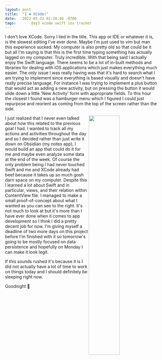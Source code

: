 ```yaml
---
layout: post
title: 	"I ❤️ XCode!"
date: 	2022-05-22 01:20:40 -0700
tags:		day3 xcode swift ios tracker
---
```

I don't love XCode. Sorry I lied in the title. This app or IDE or whatever it is, is the slowest editing I've ever done. Maybe I'm just used to vim but man this experience sucked. My computer is also pretty old so that could be it but all I'm saying is that this is the first time typing something has actually lagged on my computer. Truly incredible. With that being said I actually enjoy the Swift language. There seems to be a lot of in-built methods and libraries for dealing with iOS applications which just makes everything much easier. The only issue I was really having was that it's hard to search what I am trying to implement since everything is based visually and doesn't have really precise language. For instance I was trying to implement a plus button that would act as adding a new activity, but on pressing the button it would slide down a little 'New Activity' form with appropriate fields. To this hour the closest I found was a hamburger menu which I figured I could just repurpose and reorient as coming from the top of the screen rather than the side.

<img align="right" width="45%" height="45%" src="/assets/day4-0.png"> 
I just realized that I never even talked about how this related to the previous goal I had. I wanted to track all my actions and activities throughout the day and so I decided rather than just write it down on Obsidian (my notes app), I would build an app that could do it for me and maybe even analyze some data at the end of the week. Of course the only problem being I had never touched Swift and me and XCode already had beef because it takes up so much gosh darn space on my computer. Despite this I learned a lot about Swift and in particular, views, and their relation within ContentView file. I managed to make a small proof-of-concept about what I wanted as you can see to the right. It's not much to look at but it's more than I have ever done when it comes to app development so I think I did a pretty decent job for now. I'm giving myself a deadline of two more days on this project before I'm finished with it so tomorrow's going to be mostly focused on data persistence and hopefully on Monday I can make it look legit.

If this sounds rushed it's because it is I did not actually have a lot of time to work on things today and I should definitely be sleeping right now.

Goodnight 🌙
